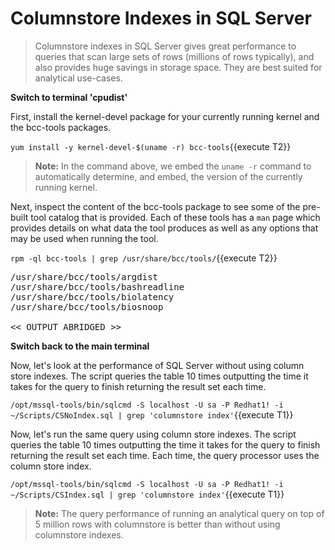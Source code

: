 # Columnstore Indexes in SQL Server

> Columnstore indexes in SQL Server gives great performance to queries that scan large sets of rows (millions of rows typically), and also provides huge savings in storage space. They are best suited for analytical use-cases.

**Switch to terminal 'cpudist'**

First, install the kernel-devel package for your currently running kernel and the bcc-tools packages.  

`yum install -y kernel-devel-$(uname -r) bcc-tools`{{execute T2}}

>**Note:** In the command above, we embed the `uname -r` command to automatically determine, and embed, the version of the currently running kernel.

Next, inspect the content of the bcc-tools package to see some of the pre-built tool catalog that is provided.  Each of these tools has a `man` page which provides details on what data the tool produces as well as any options that may be used when running the tool.

`rpm -ql bcc-tools | grep /usr/share/bcc/tools/`{{execute T2}}

<pre class="file">
/usr/share/bcc/tools/argdist
/usr/share/bcc/tools/bashreadline
/usr/share/bcc/tools/biolatency
/usr/share/bcc/tools/biosnoop

<< OUTPUT ABRIDGED >>
</pre>

**Switch back to the main terminal**

Now, let's look at the performance of SQL Server without using column store indexes. The script queries the table 10 times outputting the time it takes for the query to finish returning the result set each time.

`/opt/mssql-tools/bin/sqlcmd -S localhost -U sa -P Redhat1! -i ~/Scripts/CSNoIndex.sql | grep 'columnstore index'`{{execute T1}}

Now, let's run the same query using column store indexes. The script queries the table 10 times outputting the time it takes for the query to finish returning the result set each time. Each time, the query processor uses the column store index. 

`/opt/mssql-tools/bin/sqlcmd -S localhost -U sa -P Redhat1! -i ~/Scripts/CSIndex.sql | grep 'columnstore index'`{{execute T1}}

>**Note:** The query performance of running an analytical query on top of 5 million rows with columnstore is better than without using columnstore indexes. 
